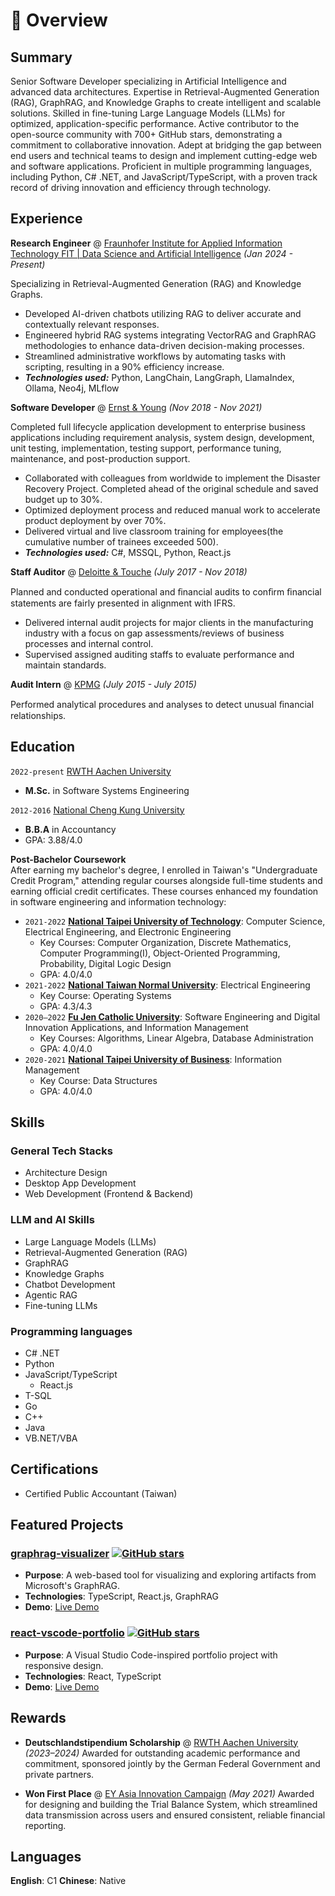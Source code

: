 # 📖 Overview

## Summary

Senior Software Developer specializing in Artificial Intelligence and advanced data architectures. Expertise in Retrieval-Augmented Generation (RAG), GraphRAG, and Knowledge Graphs to create intelligent and scalable solutions. Skilled in fine-tuning Large Language Models (LLMs) for optimized, application-specific performance. Active contributor to the open-source community with 700+ GitHub stars, demonstrating a commitment to collaborative innovation. Adept at bridging the gap between end users and technical teams to design and implement cutting-edge web and software applications. Proficient in multiple programming languages, including Python, C# .NET, and JavaScript/TypeScript, with a proven track record of driving innovation and efficiency through technology.

## Experience

**Research Engineer** @ [Fraunhofer Institute for Applied Information Technology FIT | Data Science and Artificial Intelligence](https://www.fit.fraunhofer.de/en/business-areas/data-science-and-artificial-intelligence.html) _(Jan 2024 - Present)_

Specializing in Retrieval-Augmented Generation (RAG) and Knowledge Graphs.
- Developed AI-driven chatbots utilizing RAG to deliver accurate and contextually relevant responses.
- Engineered hybrid RAG systems integrating VectorRAG and GraphRAG methodologies to enhance data-driven decision-making processes.
- Streamlined administrative workflows by automating tasks with scripting, resulting in a 90% efficiency increase.
- _**Technologies used:**_ Python, LangChain, LangGraph, LlamaIndex, Ollama, Neo4j, MLflow

**Software Developer** @ [Ernst & Young](https://www.ey.com/) _(Nov 2018 - Nov 2021)_

Completed full lifecycle application development to enterprise business applications including requirement analysis, system design, development, unit testing, implementation, testing support, performance tuning, maintenance, and post-production support.

- Collaborated with colleagues from worldwide to implement the Disaster Recovery Project. Completed ahead of the original schedule and saved budget up to 30%.
- Optimized deployment process and reduced manual work to accelerate product deployment by over 70%.
- Delivered virtual and live classroom training for employees(the cumulative number of trainees exceeded 500).
- _**Technologies used:**_ C#, MSSQL, Python, React.js

**Staff Auditor** @ [Deloitte & Touche](https://www2.deloitte.com/global/en.html) _(July 2017 - Nov 2018)_

Planned and conducted operational and ﬁnancial audits to conﬁrm ﬁnancial statements are fairly presented in alignment with IFRS.

- Delivered internal audit projects for major clients in the manufacturing industry with a focus on gap assessments/reviews of business processes and internal control.
- Supervised assigned auditing staffs to evaluate performance and maintain standards.

**Audit Intern** @ [KPMG](https://home.kpmg/) _(July 2015 - July 2015)_

Performed analytical procedures and analyses to detect unusual ﬁnancial relationships.

## Education

`2022-present` [RWTH Aachen University](https://www.rwth-aachen.de/)
- **M.Sc.** in Software Systems Engineering

`2012-2016` [National Cheng Kung University](https://www.ncku.edu.tw/index.php?Lang=en)
- **B.B.A** in Accountancy
- GPA: 3.88/4.0

**Post-Bachelor Coursework**  
After earning my bachelor's degree, I enrolled in Taiwan's "Undergraduate Credit Program," attending regular courses alongside full-time students and earning official credit certificates. These courses enhanced my foundation in software engineering and information technology:  
- `2021-2022` **[National Taipei University of Technology](https://www-en.ntut.edu.tw/)**: Computer Science, Electrical Engineering, and Electronic Engineering  
  - Key Courses: Computer Organization, Discrete Mathematics, Computer Programming(I), Object-Oriented Programming, Probability, Digital Logic Design
  - GPA: 4.0/4.0  
- `2021-2022` **[National Taiwan Normal University](https://en.ntnu.edu.tw/)**: Electrical Engineering  
  - Key Course: Operating Systems  
  - GPA: 4.3/4.3  
- `2020–2022` **[Fu Jen Catholic University](https://www.fju.edu.tw/indexEN.jsp)**: Software Engineering and Digital Innovation Applications, and Information Management 
  - Key Courses: Algorithms, Linear Algebra, Database Administration  
  - GPA: 4.0/4.0  
- `2020-2021` **[National Taipei University of Business](https://www.ntub.edu.tw/index.php?Lang=en)**: Information Management  
  - Key Course: Data Structures  
  - GPA: 4.0/4.0

## Skills

### General Tech Stacks
- Architecture Design
- Desktop App Development
- Web Development (Frontend & Backend)

### LLM and AI Skills
- Large Language Models (LLMs)
- Retrieval-Augmented Generation (RAG)
- GraphRAG
- Knowledge Graphs
- Chatbot Development
- Agentic RAG
- Fine-tuning LLMs

### Programming languages
- C# .NET
- Python
- JavaScript/TypeScript
  - React.js
- T-SQL
- Go
- C++
- Java
- VB.NET/VBA

## Certifications
- Certified Public Accountant (Taiwan)

## Featured Projects
### [graphrag-visualizer](https://github.com/noworneverev/graphrag-visualizer) [![GitHub stars](https://img.shields.io/github/stars/noworneverev/graphrag-visualizer?style=social)](https://github.com/noworneverev/graphrag-visualizer/stargazers)
- **Purpose**: A web-based tool for visualizing and exploring artifacts from Microsoft's GraphRAG.
- **Technologies**: TypeScript, React.js, GraphRAG
- **Demo**: [Live Demo](https://noworneverev.github.io/graphrag-visualizer/)

### [react-vscode-portfolio](https://github.com/noworneverev/react-vscode-portfolio) [![GitHub stars](https://img.shields.io/github/stars/noworneverev/react-vscode-portfolio?style=social)](https://github.com/noworneverev/react-vscode-portfolio/stargazers)
- **Purpose**: A Visual Studio Code-inspired portfolio project with responsive design.
- **Technologies**: React, TypeScript
- **Demo**: [Live Demo](https://noworneverev.github.io/react-vscode-portfolio/)

## Rewards
- **Deutschlandstipendium Scholarship** @ [RWTH Aachen University](https://www.mystipendium.de/stipendien/rwth-aachen-deutschlandstipendium) _(2023–2024)_
  Awarded for outstanding academic performance and commitment, sponsored jointly by the German Federal Government and private partners.
  
- **Won First Place** @ [EY Asia Innovation Campaign](https://www.ey.com/) _(May 2021)_
  Awarded for designing and building the Trial Balance System, which streamlined data transmission across users and ensured consistent, reliable financial reporting.

## Languages
**English**: C1
**Chinese**: Native